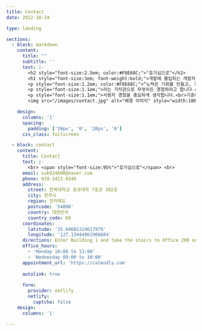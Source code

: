 ```yaml
---
title: Contact
date: 2022-10-24

type: landing

sections:
  - block: markdown
    content:
      title: ""
      subtitle: ''
      text: |-
        <h2 style="font-size:2.5em; color:#F0E68C;">"호기심으로"</h2>
        <h1 style="font-size:3em; font-weight:bold;">개발에 몰입하는 개발자<br>유시온 입니다.</h1>
        <p style="font-size:1.2em; color:#F0E68C;">“노력은 기회를 만들고, 기회는 경험을 만들고, 경험은 지식을 만든다.”</p>
        <p style="font-size:1.1em;">라는 가치관으로 무엇이든 경험하려고 합니다.<br>꾸준한 노력 덕에 교내대회에서 수상하여 외부에서 다양한 부스 운영한 경험이 있습니다.</p>
        <p style="font-size:1.1em;">사용자 경험을 중요하게 생각합니다.<br>기준에 부합하여 학교와 외부 프로젝트에 몰두한 경험이 있습니다.</p>
        <img src="/images/contact.jpg" alt="배경 이미지" style="width:100%; height:auto;">

    design:
      columns: '1'
      spacing:
        padding: ['20px', '0', '20px', '0']
      css_class: fullscreen

  - block: contact
    content:
      title: Contact
      text: |-
        <br> <span style="font-size:95%">"호기심으로"</span> <br>
      email: suk924600@naver.com
      phone: 010-2421-9246
      address:
        street: 전북대학교 공과대학 7호관 302호
        city: 전주시
        region: 전라북도
        postcode: '54896'
        country: 대한민국
        country_code: KO
      coordinates:
        latitude: '35.84601324617979'
        longitude: '127.13444961966684'
      directions: Enter Building 1 and take the stairs to Office 200 on Floor 2
      office_hours:
        - 'Monday 10:00 to 13:00'
        - 'Wednesday 09:00 to 10:00'
      appointment_url: 'https://calendly.com'
    
      autolink: true
    
      form:
        provider: netlify
        netlify:
          captcha: false
    design:
      columns: '1'

---
```

